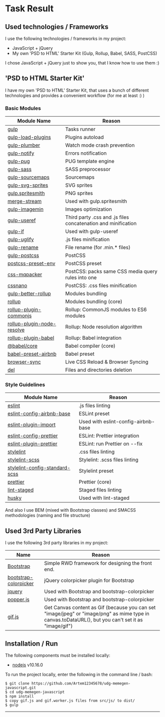 # Task Result

## Used technologies / Frameworks
I use the following technologies / frameworks in my project:

- JavaScript + jQuery
- My own 'PSD to HTML' Starter Kit (Gulp, Rollup, Babel, SASS, PostCSS)

I chose JavaScript + jQuery just to show you, that I know how to use them :)

## 'PSD to HTML Starter Kit'
I have my own 'PSD to HTML' Starter Kit, that uses a bunch of different technologies and provides a convenient workflow (for me at least :) )

### Basic Modules
Module Name | Reason
--- | ---
[gulp](https://www.npmjs.com/package/gulp) | Tasks runner
[gulp-load-plugins](https://www.npmjs.com/package/gulp-load-plugins) | Plugins autoload
[gulp-plumber](https://www.npmjs.com/package/gulp-plumber) | Watch mode crash prevention
[gulp-notify](https://www.npmjs.com/package/gulp-notify) | Errors notification
[gulp-pug](https://www.npmjs.com/package/gulp-pug) | PUG template engine
[gulp-sass](https://www.npmjs.com/package/gulp-sass) | SASS preprocessor
[gulp-sourcemaps](https://www.npmjs.com/package/gulp-sourcemaps) | Sourcemaps
[gulp-svg-sprites](https://www.npmjs.com/package/gulp-svg-sprites) | SVG sprites
[gulp.spritesmith](https://www.npmjs.com/package/gulp.spritesmith) | PNG sprites
[merge-stream](https://www.npmjs.com/package/merge-stream) | Used with gulp.spritesmith
[gulp-imagemin](https://www.npmjs.com/package/gulp-imagemin) | Images optimization
[gulp-useref](https://www.npmjs.com/package/gulp-useref) | Third party .css and .js files concatenation and minification
[gulp-if](https://www.npmjs.com/package/gulp-if) | Used with gulp-useref
[gulp-uglify](https://www.npmjs.com/package/gulp-uglify) | .js files minification
[gulp-rename](https://www.npmjs.com/package/gulp-rename) | File rename (for .min.* files)
[gulp-postcss](https://www.npmjs.com/package/gulp-postcss) | PostCSS 
[postcss-preset-env](https://www.npmjs.com/package/postcss-preset-env) | PostCSS preset
[css-mqpacker](https://www.npmjs.com/package/css-mqpacker) | PostCSS: packs same CSS media query rules into one
[cssnano](https://www.npmjs.com/package/cssnano) | PostCSS: .css files minification
[gulp-better-rollup](https://www.npmjs.com/package/gulp-better-rollup) | Modules bundling 
[rollup](https://www.npmjs.com/package/rollup) | Modules bundling (core)
[rollup-plugin-commonjs](https://www.npmjs.com/package/@rollup/plugin-commonjs) | Rollup: CommonJS modules to ES6 modules 
[rollup-plugin-node-resolve](https://www.npmjs.com/package/@rollup/plugin-node-resolve) | Rollup: Node resolution algorithm
[rollup-plugin-babel](https://www.npmjs.com/package/rollup-plugin-babel) | Rollup: Babel integration
[@babel/core](https://www.npmjs.com/package/@babel/core) | Babel compiler (core)
[babel-preset-airbnb](https://www.npmjs.com/package/babel-preset-airbnb) | Babel preset
[browser-sync](https://www.npmjs.com/package/browser-sync) | Live CSS Reload & Browser Syncing
[del](https://www.npmjs.com/package/del) | Files and directories deletion

### Style Guidelines
Module Name | Reason
--- | ---
[eslint](https://www.npmjs.com/package/eslint) | .js files linting
[eslint-config-airbnb-base](https://www.npmjs.com/package/eslint-config-airbnb-base) | ESLint preset
[eslint-plugin-import](https://www.npmjs.com/package/eslint-plugin-import) | Used with eslint-config-airbnb-base
[eslint-config-prettier](https://www.npmjs.com/package/eslint-config-prettier) | ESLint: Prettier integration
[eslint-plugin-prettier](https://www.npmjs.com/package/eslint-plugin-prettier) | ESLint: run Prettier on --fix
[stylelint](https://www.npmjs.com/package/stylelint) | .css files linting
[stylelint-scss](https://www.npmjs.com/package/stylelint-scss) | Stylelint: .scss files linting
[stylelint-config-standard-scss](https://www.npmjs.com/package/stylelint-scss) | Stylelint preset
[prettier](https://www.npmjs.com/package/prettier) | Prettier (core)
[lint-staged](https://www.npmjs.com/package/lint-staged) | Staged files linting
[husky](https://www.npmjs.com/package/husky) | Used with lint-staged

And also I use BEM (mixed with Bootstrap classes) and SMACSS methodologies (naming and file structure)

## Used 3rd Party Libraries
I use the following 3rd party libraries in my project:

Name | Reason
--- | ---
[Bootstrap](https://getbootstrap.com/) | Simple RWD framework for designing the front end.
[bootstrap-colorpicker](https://www.npmjs.com/package/bootstrap-colorpicker) | jQuery colorpicker plugin for Bootstrap
[jquery](https://www.npmjs.com/package/jquery) | Used with Bootstrap and bootstrap-colorpicker
[popper.js](https://www.npmjs.com/package/popper.js) | Used with Bootstrap and bootstrap-colorpicker
[gif.js](https://www.npmjs.com/package/gif.js) | Get Canvas content as Gif (because you can set "image/jpeg" or "image/png" as mime type in canvas.toDataURL(), but you can't set it as "image/gif")

## Installation / Run
The following components must be installed locally:

- [nodejs](https://nodejs.org/en/) v10.16.0

To run the project locally, enter the following in the command line / bash:

```console
$ git clone https://github.com/Artem12345678/udg-memegen-javascript.git
$ cd udg-memegen-javascript
$ npm install
$ copy gif.js and gif.worker.js files from src/js/ to dist/
$ gulp
```
---